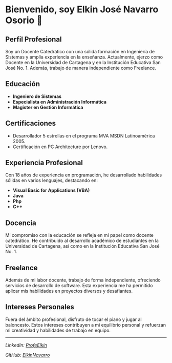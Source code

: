 # Bienvenido, soy Elkin José Navarro Osorio 👋

## Perfil Profesional

Soy un Docente Catedrático con una sólida formación en Ingeniería de Sistemas y amplia experiencia en la enseñanza. Actualmente, ejerzo como Docente en la Universidad de Cartagena y en la Institución Educativa San José No. 1. Además, trabajo de manera independiente como Freelance.

## Educación

- **Ingeniero de Sistemas**
- **Especialista en Administración Informática**
- **Magister en Gestión Informática**

## Certificaciones

- Desarrollador 5 estrellas en el programa MVA MSDN Latinoamérica 2005.
- Certificación en PC Architecture por Lenovo.

## Experiencia Profesional

Con 18 años de experiencia en programación, he desarrollado habilidades sólidas en varios lenguajes, destacando en:

- **Visual Basic for Applications (VBA)**
- **Java**
- **Php**
- **C++**

## Docencia

Mi compromiso con la educación se refleja en mi papel como docente catedrático. He contribuido al desarrollo académico de estudiantes en la Universidad de Cartagena, así como en la Institución Educativa San José No. 1.

## Freelance

Además de mi labor docente, trabajo de forma independiente, ofreciendo servicios de desarrollo de software. Esta experiencia me ha permitido aplicar mis habilidades en proyectos diversos y desafiantes.

## Intereses Personales

Fuera del ámbito profesional, disfruto de tocar el piano y jugar al baloncesto. Estos intereses contribuyen a mi equilibrio personal y refuerzan mi creatividad y habilidades de trabajo en equipo.

---

*LinkedIn: [ProfeElkin](#[tu-enlace-de-linkedin](https://www.linkedin.com/in/profeelkin/))*

*GitHub: [ElkinNavarro](#[elkinnavarro](https://github.com/elkinnavarro)https://github.com/elkinnavarro)*
